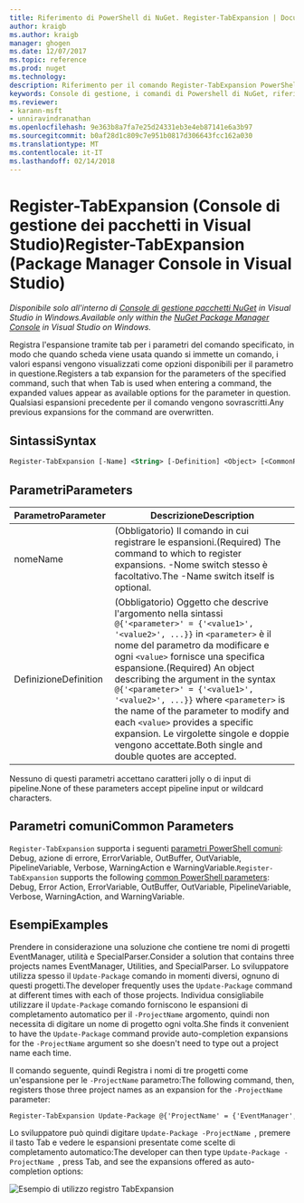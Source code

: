 ```yaml
---
title: Riferimento di PowerShell di NuGet. Register-TabExpansion | Documenti Microsoft
author: kraigb
ms.author: kraigb
manager: ghogen
ms.date: 12/07/2017
ms.topic: reference
ms.prod: nuget
ms.technology: 
description: Riferimento per il comando Register-TabExpansion PowerShell nella Console di gestione pacchetti NuGet in Visual Studio.
keywords: Console di gestione, i comandi di Powershell di NuGet, riferimento di Powershell di NuGet, Register-TabExpansion del pacchetto NuGet
ms.reviewer:
- karann-msft
- unniravindranathan
ms.openlocfilehash: 9e363b8a7fa7e25d24331eb3e4eb87141e6a3b97
ms.sourcegitcommit: b0af28d1c809c7e951b0817d306643fcc162a030
ms.translationtype: MT
ms.contentlocale: it-IT
ms.lasthandoff: 02/14/2018
---
```

# <a name="register-tabexpansion-package-manager-console-in-visual-studio"></a><span data-ttu-id="85ed0-104">Register-TabExpansion (Console di gestione dei pacchetti in Visual Studio)</span><span class="sxs-lookup"><span data-stu-id="85ed0-104">Register-TabExpansion (Package Manager Console in Visual Studio)</span></span>

<span data-ttu-id="85ed0-105">*Disponibile solo all'interno di [Console di gestione pacchetti NuGet](package-manager-console.md) in Visual Studio in Windows.*</span><span class="sxs-lookup"><span data-stu-id="85ed0-105">*Available only within the [NuGet Package Manager Console](package-manager-console.md) in Visual Studio on Windows.*</span></span>

<span data-ttu-id="85ed0-106">Registra l'espansione tramite tab per i parametri del comando specificato, in modo che quando scheda viene usata quando si immette un comando, i valori espansi vengono visualizzati come opzioni disponibili per il parametro in questione.</span><span class="sxs-lookup"><span data-stu-id="85ed0-106">Registers a tab expansion for the parameters of the specified command, such that when Tab is used when entering a command, the expanded values appear as available options for the parameter in question.</span></span> <span data-ttu-id="85ed0-107">Qualsiasi espansioni precedente per il comando vengono sovrascritti.</span><span class="sxs-lookup"><span data-stu-id="85ed0-107">Any previous expansions for the command are overwritten.</span></span>

## <a name="syntax"></a><span data-ttu-id="85ed0-108">Sintassi</span><span class="sxs-lookup"><span data-stu-id="85ed0-108">Syntax</span></span>

```ps
Register-TabExpansion [-Name] <String> [-Definition] <Object> [<CommonParameters>]
```

## <a name="parameters"></a><span data-ttu-id="85ed0-109">Parametri</span><span class="sxs-lookup"><span data-stu-id="85ed0-109">Parameters</span></span>

| <span data-ttu-id="85ed0-110">Parametro</span><span class="sxs-lookup"><span data-stu-id="85ed0-110">Parameter</span></span> | <span data-ttu-id="85ed0-111">Descrizione</span><span class="sxs-lookup"><span data-stu-id="85ed0-111">Description</span></span> |
| --- | --- |
| <span data-ttu-id="85ed0-112">nome</span><span class="sxs-lookup"><span data-stu-id="85ed0-112">Name</span></span> | <span data-ttu-id="85ed0-113">(Obbligatorio) Il comando in cui registrare le espansioni.</span><span class="sxs-lookup"><span data-stu-id="85ed0-113">(Required) The command to which to register expansions.</span></span> <span data-ttu-id="85ed0-114">-Nome switch stesso è facoltativo.</span><span class="sxs-lookup"><span data-stu-id="85ed0-114">The -Name switch itself is optional.</span></span> |
| <span data-ttu-id="85ed0-115">Definizione</span><span class="sxs-lookup"><span data-stu-id="85ed0-115">Definition</span></span> | <span data-ttu-id="85ed0-116">(Obbligatorio) Oggetto che descrive l'argomento nella sintassi `@{'<parameter>' = {'<value1>', '<value2>', ...}}` in `<parameter>` è il nome del parametro da modificare e ogni `<value>` fornisce una specifica espansione.</span><span class="sxs-lookup"><span data-stu-id="85ed0-116">(Required) An object describing the argument in the syntax `@{'<parameter>' = {'<value1>', '<value2>', ...}}` where `<parameter>` is the name of the parameter to modify and each `<value>` provides a specific expansion.</span></span> <span data-ttu-id="85ed0-117">Le virgolette singole e doppie vengono accettate.</span><span class="sxs-lookup"><span data-stu-id="85ed0-117">Both single and double quotes are accepted.</span></span> |

<span data-ttu-id="85ed0-118">Nessuno di questi parametri accettano caratteri jolly o di input di pipeline.</span><span class="sxs-lookup"><span data-stu-id="85ed0-118">None of these parameters accept pipeline input or wildcard characters.</span></span>

## <a name="common-parameters"></a><span data-ttu-id="85ed0-119">Parametri comuni</span><span class="sxs-lookup"><span data-stu-id="85ed0-119">Common Parameters</span></span>

<span data-ttu-id="85ed0-120">`Register-TabExpansion` supporta i seguenti [parametri PowerShell comuni](http://go.microsoft.com/fwlink/?LinkID=113216): Debug, azione di errore, ErrorVariable, OutBuffer, OutVariable, PipelineVariable, Verbose, WarningAction e WarningVariable.</span><span class="sxs-lookup"><span data-stu-id="85ed0-120">`Register-TabExpansion` supports the following [common PowerShell parameters](http://go.microsoft.com/fwlink/?LinkID=113216): Debug, Error Action, ErrorVariable, OutBuffer, OutVariable, PipelineVariable, Verbose, WarningAction, and WarningVariable.</span></span>

## <a name="examples"></a><span data-ttu-id="85ed0-121">Esempi</span><span class="sxs-lookup"><span data-stu-id="85ed0-121">Examples</span></span>

<span data-ttu-id="85ed0-122">Prendere in considerazione una soluzione che contiene tre nomi di progetti EventManager, utilità e SpecialParser.</span><span class="sxs-lookup"><span data-stu-id="85ed0-122">Consider a solution that contains three projects names EventManager, Utilities, and SpecialParser.</span></span> <span data-ttu-id="85ed0-123">Lo sviluppatore utilizza spesso il `Update-Package` comando in momenti diversi, ognuno di questi progetti.</span><span class="sxs-lookup"><span data-stu-id="85ed0-123">The developer frequently uses the `Update-Package` command at different times with each of those projects.</span></span> <span data-ttu-id="85ed0-124">Individua consigliabile utilizzare il `Update-Package` comando forniscono le espansioni di completamento automatico per il `-ProjectName` argomento, quindi non necessita di digitare un nome di progetto ogni volta.</span><span class="sxs-lookup"><span data-stu-id="85ed0-124">She finds it convenient to have the `Update-Package` command provide auto-completion expansions for the `-ProjectName` argument so she doesn't need to type out a project name each time.</span></span> 

<span data-ttu-id="85ed0-125">Il comando seguente, quindi Registra i nomi di tre progetti come un'espansione per le `-ProjectName` parametro:</span><span class="sxs-lookup"><span data-stu-id="85ed0-125">The following command, then, registers those three project names as an expansion for the `-ProjectName` parameter:</span></span>

```ps
Register-TabExpansion Update-Package @{'ProjectName' = {'EventManager', 'Utilities', 'SpecialParser'}}    
```

<span data-ttu-id="85ed0-126">Lo sviluppatore può quindi digitare `Update-Package -ProjectName `, premere il tasto Tab e vedere le espansioni presentate come scelte di completamento automatico:</span><span class="sxs-lookup"><span data-stu-id="85ed0-126">The developer can then type `Update-Package -ProjectName `, press Tab, and see the expansions offered as auto-completion options:</span></span>

![Esempio di utilizzo registro TabExpansion](media/Register-TabExpansion-Example.png)
